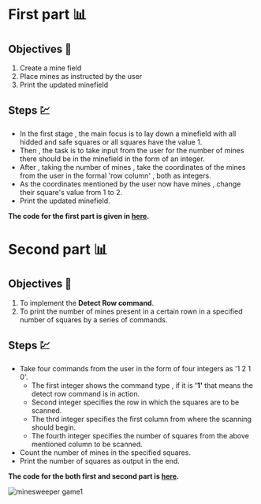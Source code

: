 # First part 📊

## Objectives 🧮
1. Create a mine field
2. Place mines as instructed by the user
3. Print the updated minefield

## Steps 💹

* In the first stage , the main focus is to lay down a minefield with all hidded and safe squares or all squares have the value 1.
* Then , the task is to take input from the user for the number of mines there should be in the minefield in the form of an integer.
* After , taking the number of mines , take the coordinates of the mines from the user in the formal 'row column' , both as integers.
* As the coordinates mentioned by the user now have mines , change their square's value from 1 to 2.
* Print the updated minefield.

**The code for the first part is given in [here](https://github.com/cleanhand/phase-1-kartikjain2001/blob/main/Minesweeper/Stage%20-%201.c).**



# Second part 📊

## Objectives 🧮
1. To implement the **Detect Row command**.
2. To print the number of mines present in a certain rown in a specified number of squares by a series of commands.

## Steps 💹
* Take four commands from the user in the form of four integers as '1 2 1 0'.
  * The first integer shows the command type , if it is **'1'** that means the detect row command is in action.
  * Second integer specifies the row in which the squares are to be scanned.
  * The thrd integer specifies the first column from where the scanning should begin.
  * The fourth integer specifies the number of squares from the above mentioned column to be scanned.
* Count the number of mines in the specified squares.
* Print the number of squares as output in the end.

**The code for the both first and second part is [here](https://github.com/cleanhand/phase-1-kartikjain2001/blob/main/Minesweeper/Stage%20-%201.c).**

![minesweeper game1](https://user-images.githubusercontent.com/74143496/136357931-f99e4308-864b-41e1-826e-9081c35d9fc4.jpg)





